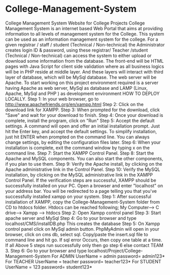 # College-Management-System
College Management System Website for College Projects
College Management System is an internet based Web Portal that aims at providing information 
to all levels of management system for the College. This system can be used as an information 
management system for the college.
For a given registrar / staff / student (Technical / Non-technical) the Administrator creates login
ID & password, using these registrar/ Teacher /student (Technical / Non-technical) can access 
the system to either upload or download some information from the database.
The front-end will be HTML pages with Java Script for client side validation where as all 
business logics will be in PHP reside at middle layer. And these layers will interact with third 
layer of database, which will be MySql database. The web server will be Apache. To start 
working on this project environment required is a server having Apache as web server, MySql as 
database and LAMP (Linux, Apache, MySql and PHP ) as development environment
HOW TO DEPLOY LOCALLY.
Step 1: In your web browser, go to http://www.apachefriends.org/en/xampp.html
Step 2: Click on the download link for XAMPP.
Step 3: When prompted for the download, click "Save" and wait for your download to finish.
Step 4: Once your download is complete, install the program, click on "Run"
Step 5: Accept the default settings. A command will open and offer an initial installation prompt. 
Just hit the Enter key, and accept the default settings. To simplify installation, just hit ENTER 
when prompted on the command line. You can always change settings, by editing the 
configuration files later.
Step 6: When your installation is complete, exit the command window by typing x on the 
command line.
Step 7: Start the XAMPP Control Panel.
Step 8: Start the Apache and MySQL components. You can also start the other components, if 
you plan to use them.
Step 9: Verify the Apache install, by clicking on the Apache administrative link in the Control 
Panel.
Step 10: Verify the MySQL installation, by clicking on the MySQL administrative link in the 
XAMPP Control Panel. If the verification steps are successful, XAMPP should be successfully 
installed on your PC. Open a browser and enter "localhost" on your address bar. You will be 
redirected to a page telling you that you've successfully installed xampp on your system.
Step 1: After successful installation of XAMPP, copy the College-Management-System folder 
from CD to htdocs folder. Htdocs can be reached following; My Computer--> C drive--> Xampp 
--> htdocs
Step 2: Open Xampp control panel
Step 3: Start apache server and MySql
Step 4: Go to your browser and type localhost/CMS/installDB.php This creates the database
Step 5: On Xampp control panel click on MySql admin button. PhpMyAdmin will open in your 
browser, click on cms db, select sql. Copy/paste the insert.sql file to command line and hit go. If 
sql error Occurs, then copy one table at a time. If all Above 5 steps run successfully only then go 
step 6 else contact TEAM 3.
Step 6: Go to your browser and type localhost/Project/College-Management-System
For ADMIN UserName = admin password= admin123*
For TEACHER UserName = teacher password= teacher123*
For STUDENT UserName = 123 password= student123*
